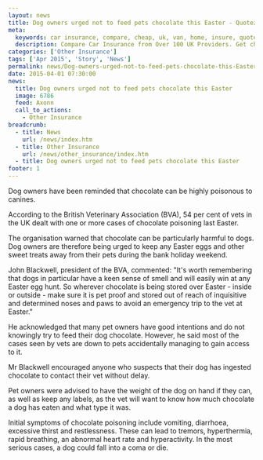 ```yaml
---
layout: news
title: Dog owners urged not to feed pets chocolate this Easter - Quotezone.co.uk
meta:
  keywords: car insurance, compare, cheap, uk, van, home, insure, quotes, online, comparison, bike, loans, life
  description: Compare Car Insurance from Over 100 UK Providers. Get cheap quotes online now using our fast, free, secure comparison site
categories: ['Other Insurance']
tags: ['Apr 2015', 'Story', 'News']
permalink: news/Dog-owners-urged-not-to-feed-pets-chocolate-this-Easter.htm
date: 2015-04-01 07:30:00
news:
  title: Dog owners urged not to feed pets chocolate this Easter
  image: 6786
  feed: Axonn
  call_to_actions:
    - Other Insurance
breadcrumb:
  - title: News
    url: /news/index.htm
  - title: Other Insurance
    url: /news/other_insurance/index.htm
  - title: Dog owners urged not to feed pets chocolate this Easter
footer: 1
---
```


Dog owners have been reminded that chocolate can be highly poisonous to canines.

According to the British Veterinary Association (BVA), 54 per cent of vets in the UK dealt with one or more cases of chocolate poisoning last Easter.

The organisation warned that chocolate can be particularly harmful to dogs. Dog owners are therefore being urged to keep any Easter eggs and other sweet treats away from their pets during the bank holiday weekend.

John Blackwell, president of the BVA, commented: &quot;It&#39;s worth remembering that dogs in particular have a keen sense of smell and will easily win at any Easter egg hunt. So wherever chocolate is being stored over Easter - inside or outside - make sure it is pet proof and stored out of reach of inquisitive and determined noses and paws to avoid an emergency trip to the vet at Easter.&quot;

He acknowledged that many pet owners have good intentions and do not knowingly try to feed their dog chocolate. However, he said most of the cases seen by vets are down to pets accidentally managing to gain access to it.

Mr Blackwell encouraged anyone who suspects that their dog has ingested chocolate to contact their vet without delay.

Pet owners were advised to have the weight of the dog on hand if they can, as well as keep any labels, as the vet will want to know how much chocolate a dog has eaten and what type it was.

Initial symptoms of chocolate poisoning include vomiting, diarrhoea, excessive thirst and restlessness. These can lead to tremors, hyperthermia, rapid breathing, an abnormal heart rate and hyperactivity. In the most serious cases, a dog could fall into a coma or die.
